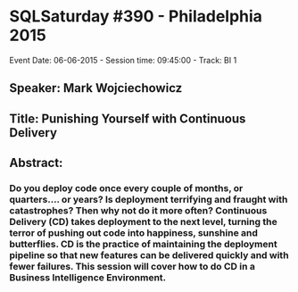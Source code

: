 # SQLSaturday #390 - Philadelphia 2015
Event Date: 06-06-2015 - Session time: 09:45:00 - Track: BI 1
## Speaker: Mark Wojciechowicz
## Title: Punishing Yourself with Continuous Delivery
## Abstract:
### Do you deploy code once every couple of months, or quarters…. or years?  Is deployment terrifying and fraught with catastrophes?  Then why not do it more often?  Continuous Delivery (CD) takes deployment to the next level, turning the terror of pushing out code into happiness, sunshine and butterflies.  CD is the practice of maintaining the deployment pipeline so that new features can be delivered quickly and with fewer failures.  This session will cover how to do CD in a Business Intelligence Environment.
